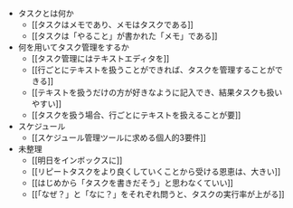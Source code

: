 - タスクとは何か
	- [[タスクはメモであり、メモはタスクである]]
	- [[タスクは「やること」が書かれた「メモ」である]]
- 何を用いてタスク管理をするか
	- [[タスク管理にはテキストエディタを]]
	- [[行ごとにテキストを扱うことができれば、タスクを管理することができる]]
	- [[テキストを扱うだけの方が好きなように記入でき、結果タスクも扱いやすい]]
	- [[タスクを扱う場合、行ごとにテキストを扱えることが要]]
- スケジュール
	- [[スケジュール管理ツールに求める個人的3要件]]
- 未整理
	- [[明日をインボックスに]]
	- [[リピートタスクをより良くしていくことから受ける恩恵は、大きい]]
	- [[はじめから「タスクを書きだそう」と思わなくていい]]
	- [[「なぜ？」と「なに？」をそれぞれ問うと、タスクの実行率が上がる]]